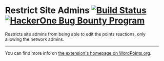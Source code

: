 # Restrict Site Admins [![Build Status](https://travis-ci.org/WordPoints/restrict-site-admins.svg?branch=master)](https://travis-ci.org/WordPoints/restrict-site-admins) [![HackerOne Bug Bounty Program](https://img.shields.io/badge/security-HackerOne-blue.svg)](https://hackerone.com/wordpoints)

Restricts site admins from being able to edit the points reactions, only allowing the network admins.

---

You can find more info on [the extension's homepage on WordPoints.org](https://wordpoints.org/extensions/restrict-site-admins/).
